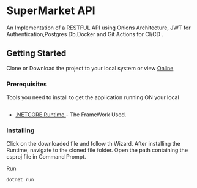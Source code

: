 # SuperMarket API

An Implementation of a RESTFUL API using Onions Architecture, JWT for Authentication,Postgres Db,Docker and  Git Actions for CI/CD .

## Getting Started

Clone or Download the project to your local system or view [Online](https://super-marketapi.herokuapp.com/index.html)

### Prerequisites

Tools you need to install to get the application running  ON your local

```
```
* [.NETCORE Runtime ](https://dotnet.microsoft.com/download/dotnet-core/thank-you/runtime-desktop-3.1.5-windows-x64-installer)- The FrameWork Used.

### Installing

Click on the downloaded file and follow th Wizard. After installing the Runtime, navigate to the cloned file folder. Open the path containing the csproj file in Command Prompt. 

Run

```
dotnet run
```



